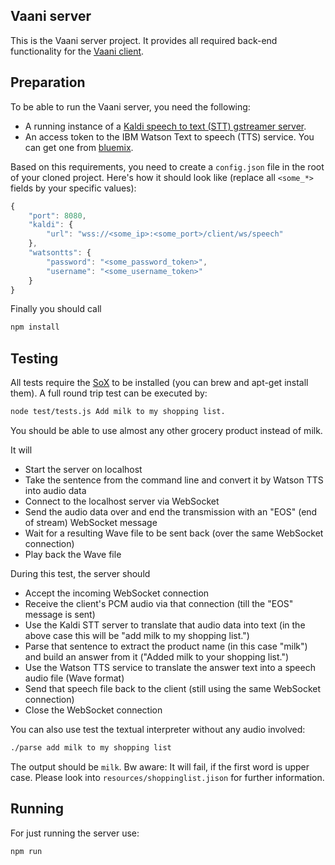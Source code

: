 Vaani server
------------

This is the Vaani server project. It provides all required back-end functionality for the [Vaani client](https://github.com/mozilla/vaani.client).

Preparation
-----------

To be able to run the Vaani server, you need the following:
- A running instance of a [Kaldi speech to text (STT) gstreamer server](https://github.com/alumae/kaldi-gstreamer-server).
- An access token to the IBM Watson Text to speech (TTS) service. You can get one from [bluemix](https://bluemix.net).

Based on this requirements, you need to create a ```config.json``` file in the root of your cloned project. Here's how it should look like (replace all ```<some_*>``` fields by your specific values):

```javascript
{
    "port": 8080,
    "kaldi": {
        "url": "wss://<some_ip>:<some_port>/client/ws/speech"
    },
    "watsontts": {
        "password": "<some_password_token>",
        "username": "<some_username_token>"
    }
}
```

Finally you should call
``` sh
npm install
```

Testing
-------
All tests require the [SoX](http://sox.sourceforge.net/) to be installed (you can brew and apt-get install them). 
A full round trip test can be executed by:
``` sh
node test/tests.js Add milk to my shopping list.
```
You should be able to use almost any other grocery product instead of milk.

It will
 - Start the server on localhost
 - Take the sentence from the command line and convert it by Watson TTS into audio data
 - Connect to the localhost server via WebSocket
 - Send the audio data over and end the transmission with an "EOS" (end of stream) WebSocket message
 - Wait for a resulting Wave file to be sent back (over the same WebSocket connection)
 - Play back the Wave file

During this test, the server should
 - Accept the incoming WebSocket connection
 - Receive the client's PCM audio via that connection (till the "EOS" message is sent)
 - Use the Kaldi STT server to translate that audio data into text (in the above case this will be "add milk to my shopping list.")
 - Parse that sentence to extract the product name (in this case "milk") and build an answer from it ("Added milk to your shopping list.")
 - Use the Watson TTS service to translate the answer text into a speech audio file (Wave format)
 - Send that speech file back to the client (still using the same WebSocket connection)
 - Close the WebSocket connection

You can also use test the textual interpreter without any audio involved:
 ``` sh
 ./parse add milk to my shopping list
 ```
 The output should be ```milk```. Bw aware: It will fail, if the first word is upper case. Please look into ```resources/shoppinglist.jison``` for further information.

Running
-------
For just running the server use:
``` sh
npm run
```
